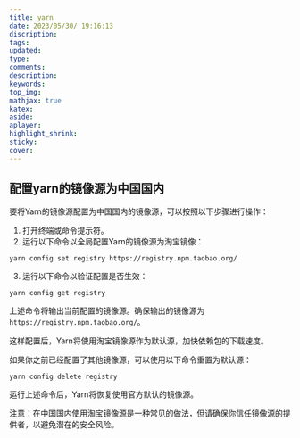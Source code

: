 ```yaml
---
title: yarn
date: 2023/05/30/ 19:16:13
discription: 
tags:
updated:
type:
comments:
description:
keywords:
top_img:
mathjax: true
katex:
aside:
aplayer:
highlight_shrink:
sticky:
cover:
---
```


## 配置yarn的镜像源为中国国内

要将Yarn的镜像源配置为中国国内的镜像源，可以按照以下步骤进行操作：

1. 打开终端或命令提示符。
2. 运行以下命令以全局配置Yarn的镜像源为淘宝镜像：

```shell
yarn config set registry https://registry.npm.taobao.org/
```

3. 运行以下命令以验证配置是否生效：

```shell
yarn config get registry
```

上述命令将输出当前配置的镜像源。确保输出的镜像源为 `https://registry.npm.taobao.org/`。

这样配置后，Yarn将使用淘宝镜像源作为默认源，加快依赖包的下载速度。

如果你之前已经配置了其他镜像源，可以使用以下命令重置为默认源：

```shell
yarn config delete registry
```

运行上述命令后，Yarn将恢复使用官方默认的镜像源。

注意：在中国国内使用淘宝镜像源是一种常见的做法，但请确保你信任镜像源的提供者，以避免潜在的安全风险。